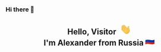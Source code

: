 ### Hi there 👋

<h2 align=center> Hello, Visitor <img style="margin-left: 5px;" src="https://raw.githubusercontent.com/ABSphreak/ABSphreak/master/gifs/Hi.gif" width="30px"><br>I'm Alexander from Russia <img height="25px" src="https://github.com/Wyndace/Wyndace/blob/main/ru_flag.png"></h2>


<!--
**r4skolov/r4skolov** is a ✨ _special_ ✨ repository because its `README.md` (this file) appears on your GitHub profile.

Here are some ideas to get you started:

- 🔭 I’m currently working on ...
- 🌱 I’m currently learning ...
- 👯 I’m looking to collaborate on ...
- 🤔 I’m looking for help with ...
- 💬 Ask me about ...
- 📫 How to reach me: ...
- 😄 Pronouns: ...
- ⚡ Fun fact: ...
-->
